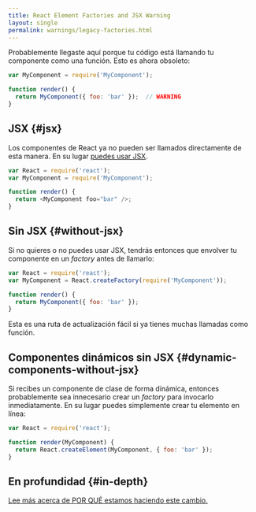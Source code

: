 ```yaml
---
title: React Element Factories and JSX Warning
layout: single
permalink: warnings/legacy-factories.html
---
```


Probablemente llegaste aquí porque tu código está llamando tu componente como una función. Esto es ahora obsoleto:

```javascript
var MyComponent = require('MyComponent');

function render() {
  return MyComponent({ foo: 'bar' });  // WARNING
}
```

## JSX {#jsx}

Los componentes de React ya no pueden ser llamados directamente de esta manera. En su lugar [puedes usar JSX](/docs/jsx-in-depth.html).

```javascript
var React = require('react');
var MyComponent = require('MyComponent');

function render() {
  return <MyComponent foo="bar" />;
}
```

## Sin JSX {#without-jsx}

Si no quieres o no puedes usar JSX, tendrás entonces que envolver tu componente en un *factory* antes de llamarlo:

```javascript
var React = require('react');
var MyComponent = React.createFactory(require('MyComponent'));

function render() {
  return MyComponent({ foo: 'bar' });
}
```

Esta es una ruta de actualización fácil si ya tienes muchas llamadas como función.

## Componentes dinámicos sin JSX {#dynamic-components-without-jsx}

Si recibes un componente de clase de forma dinámica, entonces probablemente sea innecesario crear un *factory* para invocarlo inmediatamente. En su lugar puedes simplemente crear tu elemento en línea:

```javascript
var React = require('react');

function render(MyComponent) {
  return React.createElement(MyComponent, { foo: 'bar' });
}
```

## En profundidad {#in-depth}

[Lee más acerca de POR QUÉ estamos haciendo este cambio.](https://gist.github.com/sebmarkbage/d7bce729f38730399d28)

